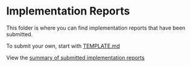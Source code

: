 # Implementation Reports

This folder is where you can find implementation reports that have been submitted.

To submit your own, start with [TEMPLATE.md](implementation-reports/TEMPLATE.md)

View the [summary of submitted implementation reports](https://webmention.net/implementation-reports/summary/)
